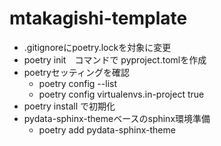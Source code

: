 # mtakagishi-template

* .gitignoreにpoetry.lockを対象に変更
* poetry init　コマンドで pyproject.tomlを作成
* poetryセッティングを確認
  * poetry config --list
  * poetry config virtualenvs.in-project true
* poetry install で初期化
* pydata-sphinx-themeベースのsphinx環境準備
  * poetry add pydata-sphinx-theme
